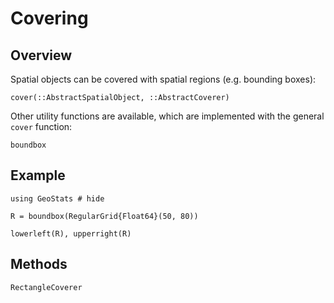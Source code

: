 # Covering

## Overview

Spatial objects can be covered with spatial regions (e.g. bounding boxes):

```@docs
cover(::AbstractSpatialObject, ::AbstractCoverer)
```

Other utility functions are available, which are implemented with the general
`cover` function:

```@docs
boundbox
```

## Example

```@example
using GeoStats # hide

R = boundbox(RegularGrid{Float64}(50, 80))

lowerleft(R), upperright(R)
```

## Methods

```@docs
RectangleCoverer
```
